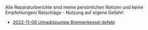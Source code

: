 Alle Reparaturberichte sind meine persönlichen Notizen und keine Empfehlungen/ Ratschläge - Nutzung auf eigene Gefahr!

* [2022-11-06 Umwälzpumpe Brennerkessel defekt](repairs/2022-11-06%20Umwälzpumpe%20Brennerkessel)
